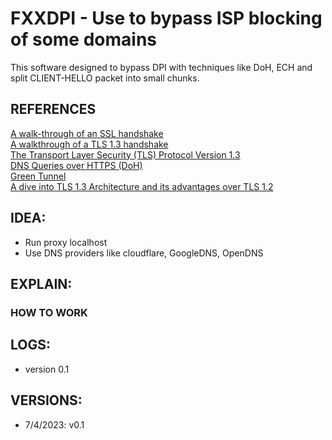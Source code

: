 # FXXDPI - Use to bypass ISP blocking of some domains
This software designed to bypass DPI with techniques like DoH, ECH and split CLIENT-HELLO packet into small chunks.

## REFERENCES
[A walk-through of an SSL handshake](https://www.commandlinefanatic.com/cgi-bin/showarticle.cgi?article=art059)   
[A walkthrough of a TLS 1.3 handshake](https://commandlinefanatic.com/cgi-bin/showarticle.cgi?article=art080)   
[The Transport Layer Security (TLS) Protocol Version 1.3](https://datatracker.ietf.org/doc/html/rfc8446)   
[DNS Queries over HTTPS (DoH)](https://datatracker.ietf.org/doc/html/rfc8484)   
[Green Tunnel](https://github.com/SadeghHayeri/GreenTunnel)   
[A dive into TLS 1.3 Architecture and its advantages over TLS 1.2](https://medium.com/@akarX23/a-dive-into-tls-1-3-architecture-and-its-advantages-over-tls-1-2-2f552de24fa0)


## IDEA:
- Run proxy localhost 
- Use DNS providers like cloudflare, GoogleDNS, OpenDNS

## EXPLAIN:
### HOW TO WORK

## LOGS:
- version 0.1

## VERSIONS:
- 7/4/2023: v0.1